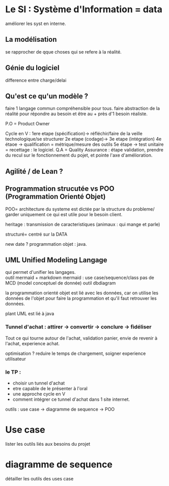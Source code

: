 # Le SI : Système d'Information = data
améliorer les syst en interne.
## La modélisation
se rapprocher de qque choses qui se refere à la réalité.
## Génie du logiciel
difference entre charge/delai
## Qu'est ce qu'un modèle ?
faire 1 langage commun compréhensible pour tous.
faire abstraction de la réalité pour répondre au besoin et être au + près d'1 besoin réaliste.

P.O = Product Owner

Cycle en V : 1ere etape (spécification)-> réfléchir/faire de la veille technologique/se structurer 
2e etape (codage)-> 3e etape (intégration)
4e étaoe -> qualification = métrique/mesure des outils
5e étape -> test unitaire = recettage : le logiciel.
Q.A = Quality Assurance : étape validation, prendre du recul sur le fonctionnement du pojet, et pointe l'axe d'amélioration.

## Agilité / de Lean ?

## Programmation strucutée vs POO (Programmation Orienté Objet)

POO= architecture du systeme est dictée par la structure du probleme/ garder uniquement ce qui est utile pour le besoin client.

heritage : transmission de caracteristiques (animaux : qui mange et parle)

structuré= centré sur la DATA

new date ?
programmation objet : java.

## UML Unified Modeling Langage
qui permet d'unifier les langages.  
outil mermaid + markdown
mermaid : use case/sequence/class
pas de MCD (model conceptuel de donnée)
outil dbdiagram

la programmation orienté objet est lié avec les données, car on utilise les données de l'objet pour faire la programmation et qu'il faut retrouver les données.

plant UML est lié à java

### Tunnel d'achat : attirer -> convertir -> conclure -> fidéliser
Tout ce qui tourne autour de l'achat, validation panier, envie de revenir à l'achat, experience achat.

optimisation ? reduire le temps de chargement, soigner experience utilisateur

### le TP : 
- choisir un tunnel d'achat
- etre capable de le présenter à l'oral
 - une approche cycle en V 
 - comment intégrer ce tunnel d'achat dans 1 site internet.

 outils : use case -> diagramme de sequence -> POO

 # Use case
 lister les outils liés aux besoins du projet

 # diagramme de sequence
 détailler les outils des uses case

 



